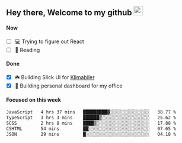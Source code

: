 ## Hey there, Welcome to my github <img src="https://media.giphy.com/media/hvRJCLFzcasrR4ia7z/giphy.gif" width="25px">

#### Now
- [ ] 💻 Trying to figure out React
- [ ] 📕 Reading

#### Done
- [x] ☘️ Building Slick UI for [Klimabiler](https://klimabiler.dk)
- [x] 🚀 Building personal dashboard for my office
 
 #### Focused on this week
<!--START_SECTION:waka-->

```txt
JavaScript   4 hrs 37 mins   █████████▓░░░░░░░░░░░░░░░   38.77 %
TypeScript   3 hrs 3 mins    ██████▒░░░░░░░░░░░░░░░░░░   25.62 %
SCSS         2 hrs 8 mins    ████▒░░░░░░░░░░░░░░░░░░░░   17.88 %
CSHTML       54 mins         ██░░░░░░░░░░░░░░░░░░░░░░░   07.65 %
JSON         29 mins         █░░░░░░░░░░░░░░░░░░░░░░░░   04.18 %
```

<!--END_SECTION:waka-->

